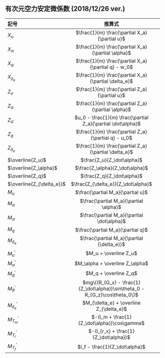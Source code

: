## 有次元空力安定微係数 (2018/12/26 ver.)
記号 | 推算式 | <!-- 単位 -->
:-- | :--: | :--: |
$X_u$ | $\frac{1}{m} \frac{\partial X_a}{\partial u}$
$X_\alpha$ | $\frac{1}{m} \frac{\partial X_a}{\partial \alpha}$
$X_q$ | $\frac{1}{m} \frac{\partial X_a}{\partial q} - w_0$
$X_{\delta_e}$ | $\frac{1}{m} \frac{\partial X_a}{\partial \delta_e}$
$Z_u$ | $\frac{1}{m} \frac{\partial Z_a}{\partial u}$
$Z_\alpha$ | $\frac{1}{m} \frac{\partial Z_a}{\partial \alpha}$
$Z_\dot\alpha$ | $u_0 - \frac{1}{m} \frac{\partial Z_a}{\partial \dot\alpha}$
$Z_q$ | $\frac{1}{m} \frac{\partial Z_a}{\partial q} - u_0$
$Z_{\delta_e}$ | $\frac{1}{m} \frac{\partial Z_a}{\partial \delta_e}$
$\overline{Z_u}$ | $\frac{Z_u}{Z_\dot\alpha}$
$\overline{Z_\alpha}$ | $\frac{Z_\alpha}{Z_\dot\alpha}$
$\overline{Z_q}$ | $\frac{Z_q}{Z_\dot\alpha}$
$\overline{Z_{\delta_e}}$ | $\frac{Z_{\delta_e}}{Z_\dot\alpha}$
$M_u$ | $\frac{\partial M_a}{\partial u}$
$M_\alpha$ | $\frac{\partial M_a}{\partial \alpha}$
$M_\dot\alpha$ | $\frac{\partial M_a}{\partial \dot\alpha}$
$M_q$ | $\frac{\partial M_a}{\partial q}$
$M_{\delta_e}$ | $\frac{\partial M_a}{\partial {\delta_e}}$
$M_u^{\prime}$ | $M_u + \overline Z_u$
$M_{\alpha}^{\prime}$ | $M_\alpha + \overline Z_\alpha$
$M_q^{\prime}$ | $M_q + \overline Z_q$
$M_\theta^{\prime}$ | $mg\{(R_{G_x} - \frac{1}{Z_\dot\alpha})\sin\theta_0 - R_{G_z}\cos\theta_0\}$
$M_{\delta_e}^{\prime}$ | $M_{\delta_e} + \overline Z_{\delta_e}$
$M_{T_m}^{\prime}$ | $-(l_m + \frac{1}{Z_\dot\alpha})\cos\gamma$
$M_{T_r}^{\prime}$ | $-(l_{r_x} + \frac{1}{Z_\dot\alpha})$
$M_{T_f}^{\prime}$ | $l_f - \frac{1}{Z_\dot\alpha}$
